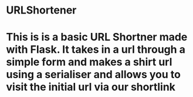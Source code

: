 # URLShortener

# This is is a basic URL Shortner made with Flask. It takes in a url through a simple form and makes a shirt url using a serialiser and allows you to visit the initial url via our shortlink